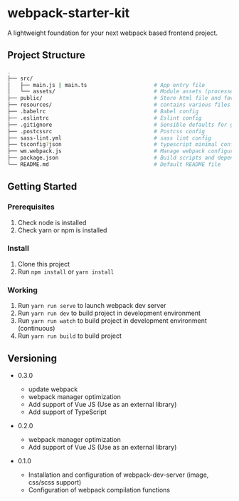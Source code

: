 # webpack-starter-kit #

A lightweight foundation for your next webpack based frontend project.

## Project Structure
``` bash
.
├── src/
│   ├── main.js | main.ts                     # App entry file
│   └── assets/                               # Module assets (processed by webpack)
├── public/                                   # Store html file and favicon
├── resources/                                # contains various files usable for the project or used by webpack
├── .babelrc                                  # Babel config
├── .eslintrc                                 # Eslint config
├── .gitignore                                # Sensible defaults for gitignore
├── .postcssrc                                # Postcss config
├── sass-lint.yml                             # sass lint config
├── tsconfig?json                             # typescript minimal config
├── wm.webpack.js                             # Manage webpack configuration
├── package.json                              # Build scripts and dependencies
└── README.md                                 # Default README file
```

## Getting Started

### Prerequisites

1. Check node is installed
2. Check yarn or npm is installed

### Install

1. Clone this project
3. Run `npm install` or `yarn install`

### Working

1. Run `yarn run serve` to launch webpack dev server
2. Run `yarn run dev` to build project in development environment
3. Run `yarn run watch` to build project in development environment (continuous)
4. Run `yarn run build` to build project

## Versioning
* 0.3.0
    * update webpack
    * webpack manager optimization
    * Add support of Vue JS (Use as an external library)
    * Add support of TypeScript


* 0.2.0
    * webpack manager optimization
    * Add support of Vue JS (Use as an external library)
    

* 0.1.0
    * Installation and configuration of webpack-dev-server (image, css/scss support)
    * Configuration of webpack compilation functions

